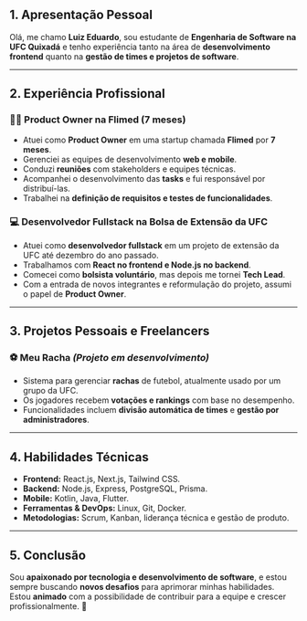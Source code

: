 ## **1. Apresentação Pessoal**
Olá, me chamo **Luiz Eduardo**, sou estudante de **Engenharia de Software na UFC Quixadá** e tenho experiência tanto na área de **desenvolvimento frontend** quanto na **gestão de times e projetos de software**.

---

## **2. Experiência Profissional**

### **👨‍💼 Product Owner na Flimed (7 meses)**
- Atuei como **Product Owner** em uma startup chamada **Flimed** por **7 meses**.
- Gerenciei as equipes de desenvolvimento **web e mobile**.
- Conduzi **reuniões** com stakeholders e equipes técnicas.
- Acompanhei o desenvolvimento das **tasks** e fui responsável por distribuí-las.
- Trabalhei na **definição de requisitos e testes de funcionalidades**.

### **💻 Desenvolvedor Fullstack na Bolsa de Extensão da UFC**
- Atuei como **desenvolvedor fullstack** em um projeto de extensão da UFC até dezembro do ano passado.
- Trabalhamos com **React no frontend e Node.js no backend**.
- Comecei como **bolsista voluntário**, mas depois me tornei **Tech Lead**.
- Com a entrada de novos integrantes e reformulação do projeto, assumi o papel de **Product Owner**.

---

## **3. Projetos Pessoais e Freelancers**

### **⚽ Meu Racha *(Projeto em desenvolvimento)***
- Sistema para gerenciar **rachas** de futebol, atualmente usado por um grupo da UFC.
- Os jogadores recebem **votações e rankings** com base no desempenho.
- Funcionalidades incluem **divisão automática de times** e **gestão por administradores**.

---

## **4. Habilidades Técnicas**
- **Frontend:** React.js, Next.js, Tailwind CSS.
- **Backend:** Node.js, Express, PostgreSQL, Prisma.
- **Mobile:** Kotlin, Java, Flutter.
- **Ferramentas & DevOps:** Linux, Git, Docker.
- **Metodologias:** Scrum, Kanban, liderança técnica e gestão de produto.

---

## **5. Conclusão**
Sou **apaixonado por tecnologia e desenvolvimento de software**, e estou sempre buscando **novos desafios** para aprimorar minhas habilidades. Estou **animado** com a possibilidade de contribuir para a equipe e crescer profissionalmente. 🚀
